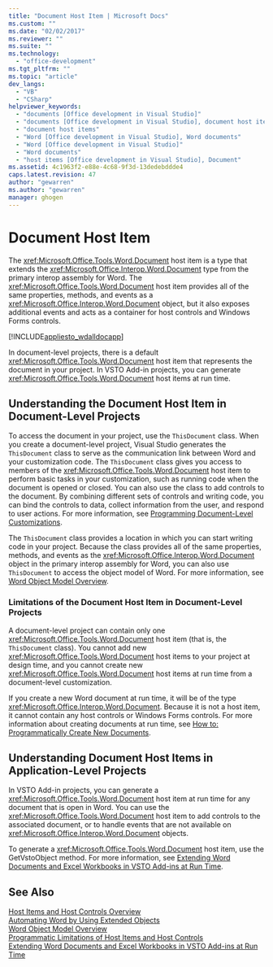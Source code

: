 ```yaml
---
title: "Document Host Item | Microsoft Docs"
ms.custom: ""
ms.date: "02/02/2017"
ms.reviewer: ""
ms.suite: ""
ms.technology: 
  - "office-development"
ms.tgt_pltfrm: ""
ms.topic: "article"
dev_langs: 
  - "VB"
  - "CSharp"
helpviewer_keywords: 
  - "documents [Office development in Visual Studio]"
  - "documents [Office development in Visual Studio], document host items"
  - "document host items"
  - "Word [Office development in Visual Studio], Word documents"
  - "Word [Office development in Visual Studio]"
  - "Word documents"
  - "host items [Office development in Visual Studio], Document"
ms.assetid: 4c1963f2-e88e-4c68-9f3d-13dedebddde4
caps.latest.revision: 47
author: "gewarren"
ms.author: "gewarren"
manager: ghogen
---
```

# Document Host Item
  The <xref:Microsoft.Office.Tools.Word.Document> host item is a type that extends the <xref:Microsoft.Office.Interop.Word.Document> type from the primary interop assembly for Word. The <xref:Microsoft.Office.Tools.Word.Document> host item provides all of the same properties, methods, and events as a <xref:Microsoft.Office.Interop.Word.Document> object, but it also exposes additional events and acts as a container for host controls and Windows Forms controls.  
  
 [!INCLUDE[appliesto_wdalldocapp](../vsto/includes/appliesto-wdalldocapp-md.md)]  
  
 In document-level projects, there is a default <xref:Microsoft.Office.Tools.Word.Document> host item that represents the document in your project. In VSTO Add-in projects, you can generate <xref:Microsoft.Office.Tools.Word.Document> host items at run time.  
  
## Understanding the Document Host Item in Document-Level Projects  
 To access the document in your project, use the `ThisDocument` class. When you create a document-level project, Visual Studio generates the `ThisDocument` class to serve as the communication link between Word and your customization code. The `ThisDocument` class gives you access to members of the <xref:Microsoft.Office.Tools.Word.Document> host item to perform basic tasks in your customization, such as running code when the document is opened or closed. You can also use the class to add controls to the document. By combining different sets of controls and writing code, you can bind the controls to data, collect information from the user, and respond to user actions. For more information, see [Programming Document-Level Customizations](../vsto/programming-document-level-customizations.md).  
  
 The `ThisDocument` class provides a location in which you can start writing code in your project. Because the class provides all of the same properties, methods, and events as the <xref:Microsoft.Office.Interop.Word.Document> object in the primary interop assembly for Word, you can also use `ThisDocument` to access the object model of Word. For more information, see [Word Object Model Overview](../vsto/word-object-model-overview.md).  
  
### Limitations of the Document Host Item in Document-Level Projects  
 A document-level project can contain only one <xref:Microsoft.Office.Tools.Word.Document> host item (that is, the `ThisDocument` class). You cannot add new <xref:Microsoft.Office.Tools.Word.Document> host items to your project at design time, and you cannot create new <xref:Microsoft.Office.Tools.Word.Document> host items at run time from a document-level customization.  
  
 If you create a new Word document at run time, it will be of the type <xref:Microsoft.Office.Interop.Word.Document>. Because it is not a host item, it cannot contain any host controls or Windows Forms controls. For more information about creating documents at run time, see [How to: Programmatically Create New Documents](../vsto/how-to-programmatically-create-new-documents.md).  
  
## Understanding Document Host Items in Application-Level Projects  
 In VSTO Add-in projects, you can generate a <xref:Microsoft.Office.Tools.Word.Document> host item at run time for any document that is open in Word. You can use the <xref:Microsoft.Office.Tools.Word.Document> host item to add controls to the associated document, or to handle events that are not available on <xref:Microsoft.Office.Interop.Word.Document> objects.  
  
 To generate a <xref:Microsoft.Office.Tools.Word.Document> host item, use the GetVstoObject method. For more information, see [Extending Word Documents and Excel Workbooks in VSTO Add-ins at Run Time](../vsto/extending-word-documents-and-excel-workbooks-in-vsto-add-ins-at-run-time.md).  
  
## See Also  
 [Host Items and Host Controls Overview](../vsto/host-items-and-host-controls-overview.md)   
 [Automating Word by Using Extended Objects](../vsto/automating-word-by-using-extended-objects.md)   
 [Word Object Model Overview](../vsto/word-object-model-overview.md)   
 [Programmatic Limitations of Host Items and Host Controls](../vsto/programmatic-limitations-of-host-items-and-host-controls.md)   
 [Extending Word Documents and Excel Workbooks in VSTO Add-ins at Run Time](../vsto/extending-word-documents-and-excel-workbooks-in-vsto-add-ins-at-run-time.md)  
  
  